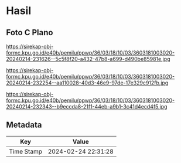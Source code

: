 # Hasil

## Foto C Plano

https://sirekap-obj-formc.kpu.go.id/e40b/pemilu/ppwp/36/03/18/10/03/3603181003020-20240214-231626--5c5f8f20-a432-47b8-a699-d490be85981e.jpg

https://sirekap-obj-formc.kpu.go.id/e40b/pemilu/ppwp/36/03/18/10/03/3603181003020-20240214-232254--aa110028-40d3-46e9-97de-17e329c912fb.jpg

https://sirekap-obj-formc.kpu.go.id/e40b/pemilu/ppwp/36/03/18/10/03/3603181003020-20240214-232343--b9eccda8-21f1-44eb-a9b1-3c41d4ecd4f5.jpg


## Metadata

| Key        | Value               |
| ---------- | ------------------- |
| Time Stamp | 2024-02-24 22:31:28 |



